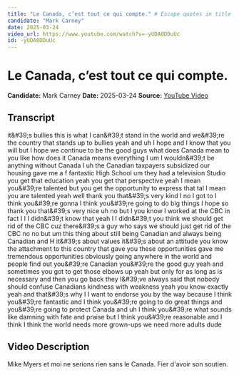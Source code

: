 ```yaml
---
title: "Le Canada, c’est tout ce qui compte." # Escape quotes in title
candidate: "Mark Carney"
date: 2025-03-24
video_url: https://www.youtube.com/watch?v=-yUDA0DDuUc
id: -yUDA0DDuUc
---
```


# Le Canada, c’est tout ce qui compte.

**Candidate:** Mark Carney
**Date:** 2025-03-24
**Source:** [YouTube Video](https://www.youtube.com/watch?v=-yUDA0DDuUc)

## Transcript

it&amp;#39;s bullies this is what I can&amp;#39;t stand in the world and we&amp;#39;re the country that stands up to bullies yeah and uh I hope and I know that you will but I hope we continue to be the good guys what does Canada mean to you like how does it Canada means everything I um I wouldn&amp;#39;t be anything without Canada I uh the Canadian taxpayers subsidized our housing gave me a f fantastic High School um they had a television Studio you get that education yeah you get that perspective yeah I mean you&amp;#39;re talented but you get the opportunity to express that tal I mean you are talented yeah well thank you that&amp;#39;s very kind I no I got to I think you&amp;#39;re gonna I think you&amp;#39;re going to do big things I hope so thank you that&amp;#39;s very nice uh no but I you know I worked at the CBC in fact I I I didn&amp;#39;t know that yeah I I didn&amp;#39;t you think we should get rid of the CBC cuz there&amp;#39;s a guy who says we should just get rid of the CBC no no but um this thing about still being Canadian and always being Canadian and H it&amp;#39;s about values it&amp;#39;s about an attitude you know the attachment to this country that gave you these opportunities gave me tremendous opportunities obviously going anywhere in the world and people find out you&amp;#39;re Canadian you&amp;#39;re the good guy yeah and sometimes you got to get those elbows up yeah but only for as long as is necessary and then you go back they I&amp;#39;ve always said that nobody should confuse Canadians kindness with weakness yeah you know exactly yeah and that&amp;#39;s why I I want to endorse you by the way because I think you&amp;#39;re fantastic and I think you&amp;#39;re going to do great things and you&amp;#39;re going to protect Canada and uh I think you&amp;#39;re what sounds like damning with fate and praise but I think you&amp;#39;re reasonable and I think I think the world needs more grown-ups we need more adults dude

## Video Description

Mike Myers et moi ne serions rien sans le Canada. Fier d'avoir son soutien.